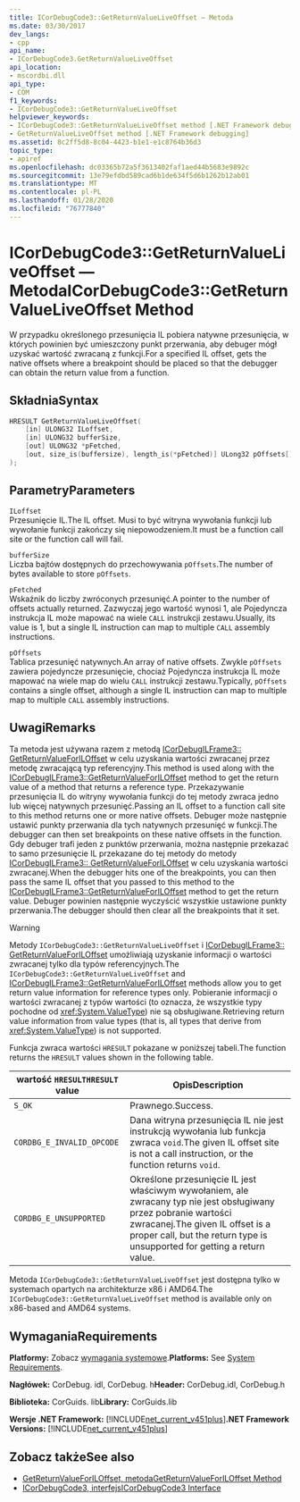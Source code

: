 ```yaml
---
title: ICorDebugCode3::GetReturnValueLiveOffset — Metoda
ms.date: 03/30/2017
dev_langs:
- cpp
api_name:
- ICorDebugCode3.GetReturnValueLiveOffset
api_location:
- mscordbi.dll
api_type:
- COM
f1_keywords:
- ICorDebugCode3::GetReturnValueLiveOffset
helpviewer_keywords:
- ICorDebugCode3::GetReturnValueLiveOffset method [.NET Framework debugging]
- GetReturnValueLiveOffset method [.NET Framework debugging]
ms.assetid: 8c2ff5d8-8c04-4423-b1e1-e1c8764b36d3
topic_type:
- apiref
ms.openlocfilehash: dc03365b72a5f3613402faf1aed44b5683e9892c
ms.sourcegitcommit: 13e79efdbd589cad6b1de634f5d6b1262b12ab01
ms.translationtype: MT
ms.contentlocale: pl-PL
ms.lasthandoff: 01/28/2020
ms.locfileid: "76777840"
---
```

# <a name="icordebugcode3getreturnvalueliveoffset-method"></a><span data-ttu-id="c12a3-102">ICorDebugCode3::GetReturnValueLiveOffset — Metoda</span><span class="sxs-lookup"><span data-stu-id="c12a3-102">ICorDebugCode3::GetReturnValueLiveOffset Method</span></span>
<span data-ttu-id="c12a3-103">W przypadku określonego przesunięcia IL pobiera natywne przesunięcia, w których powinien być umieszczony punkt przerwania, aby debuger mógł uzyskać wartość zwracaną z funkcji.</span><span class="sxs-lookup"><span data-stu-id="c12a3-103">For a specified IL offset, gets the native offsets where a breakpoint should be placed so that the debugger can obtain the return value from a function.</span></span>  
  
## <a name="syntax"></a><span data-ttu-id="c12a3-104">Składnia</span><span class="sxs-lookup"><span data-stu-id="c12a3-104">Syntax</span></span>  
  
```cpp
HRESULT GetReturnValueLiveOffset(  
    [in] ULONG32 ILoffset,  
    [in] ULONG32 bufferSize,   
    [out] ULONG32 *pFetched,   
    [out, size_is(buffersize), length_is(*pFetched)] ULong32 pOffsets[]  
);  
```  
  
## <a name="parameters"></a><span data-ttu-id="c12a3-105">Parametry</span><span class="sxs-lookup"><span data-stu-id="c12a3-105">Parameters</span></span>  
 `ILoffset`  
 <span data-ttu-id="c12a3-106">Przesunięcie IL.</span><span class="sxs-lookup"><span data-stu-id="c12a3-106">The IL offset.</span></span> <span data-ttu-id="c12a3-107">Musi to być witryna wywołania funkcji lub wywołanie funkcji zakończy się niepowodzeniem.</span><span class="sxs-lookup"><span data-stu-id="c12a3-107">It must be a function call site or the function call will fail.</span></span>  
  
 `bufferSize`  
 <span data-ttu-id="c12a3-108">Liczba bajtów dostępnych do przechowywania `pOffsets`.</span><span class="sxs-lookup"><span data-stu-id="c12a3-108">The number of bytes available to store `pOffsets`.</span></span>  
  
 `pFetched`  
 <span data-ttu-id="c12a3-109">Wskaźnik do liczby zwróconych przesunięć.</span><span class="sxs-lookup"><span data-stu-id="c12a3-109">A pointer to the number of offsets actually returned.</span></span> <span data-ttu-id="c12a3-110">Zazwyczaj jego wartość wynosi 1, ale Pojedyncza instrukcja IL może mapować na wiele `CALL` instrukcji zestawu.</span><span class="sxs-lookup"><span data-stu-id="c12a3-110">Usually, its value is 1, but a single IL instruction can map to multiple `CALL` assembly instructions.</span></span>  
  
 `pOffsets`  
 <span data-ttu-id="c12a3-111">Tablica przesunięć natywnych.</span><span class="sxs-lookup"><span data-stu-id="c12a3-111">An array of native offsets.</span></span> <span data-ttu-id="c12a3-112">Zwykle `pOffsets` zawiera pojedyncze przesunięcie, chociaż Pojedyncza instrukcja IL może mapować na wiele map do wielu `CALL` instrukcji zestawu.</span><span class="sxs-lookup"><span data-stu-id="c12a3-112">Typically, `pOffsets` contains a single offset, although a single IL instruction can map to multiple map to multiple `CALL` assembly instructions.</span></span>  
  
## <a name="remarks"></a><span data-ttu-id="c12a3-113">Uwagi</span><span class="sxs-lookup"><span data-stu-id="c12a3-113">Remarks</span></span>  
 <span data-ttu-id="c12a3-114">Ta metoda jest używana razem z metodą [ICorDebugILFrame3:: GetReturnValueForILOffset](icordebugilframe3-getreturnvalueforiloffset-method.md) w celu uzyskania wartości zwracanej przez metodę zwracającą typ referencyjny.</span><span class="sxs-lookup"><span data-stu-id="c12a3-114">This method is used along with the [ICorDebugILFrame3::GetReturnValueForILOffset](icordebugilframe3-getreturnvalueforiloffset-method.md) method to get the return value of a method that returns a reference type.</span></span> <span data-ttu-id="c12a3-115">Przekazywanie przesunięcia IL do witryny wywołania funkcji do tej metody zwraca jedno lub więcej natywnych przesunięć.</span><span class="sxs-lookup"><span data-stu-id="c12a3-115">Passing an IL offset to a function call site to this method returns one or more native offsets.</span></span> <span data-ttu-id="c12a3-116">Debuger może następnie ustawić punkty przerwania dla tych natywnych przesunięć w funkcji.</span><span class="sxs-lookup"><span data-stu-id="c12a3-116">The debugger can then set breakpoints on these native offsets in the function.</span></span> <span data-ttu-id="c12a3-117">Gdy debuger trafi jeden z punktów przerwania, można następnie przekazać to samo przesunięcie IL przekazane do tej metody do metody [ICorDebugILFrame3:: GetReturnValueForILOffset](icordebugilframe3-getreturnvalueforiloffset-method.md) w celu uzyskania wartości zwracanej.</span><span class="sxs-lookup"><span data-stu-id="c12a3-117">When the debugger hits one of the breakpoints, you can then pass the same IL offset that you passed to this method to the [ICorDebugILFrame3::GetReturnValueForILOffset](icordebugilframe3-getreturnvalueforiloffset-method.md) method to get the return value.</span></span> <span data-ttu-id="c12a3-118">Debuger powinien następnie wyczyścić wszystkie ustawione punkty przerwania.</span><span class="sxs-lookup"><span data-stu-id="c12a3-118">The debugger should then clear all the breakpoints that it set.</span></span>  
  
> [!WARNING]
> <span data-ttu-id="c12a3-119">Metody `ICorDebugCode3::GetReturnValueLiveOffset` i [ICorDebugILFrame3:: GetReturnValueForILOffset](icordebugilframe3-getreturnvalueforiloffset-method.md) umożliwiają uzyskanie informacji o wartości zwracanej tylko dla typów referencyjnych.</span><span class="sxs-lookup"><span data-stu-id="c12a3-119">The `ICorDebugCode3::GetReturnValueLiveOffset` and [ICorDebugILFrame3::GetReturnValueForILOffset](icordebugilframe3-getreturnvalueforiloffset-method.md) methods allow you to get return value information for reference types only.</span></span> <span data-ttu-id="c12a3-120">Pobieranie informacji o wartości zwracanej z typów wartości (to oznacza, że wszystkie typy pochodne od <xref:System.ValueType>) nie są obsługiwane.</span><span class="sxs-lookup"><span data-stu-id="c12a3-120">Retrieving return value information from value types (that is, all types that derive from <xref:System.ValueType>) is not supported.</span></span>  
  
 <span data-ttu-id="c12a3-121">Funkcja zwraca wartości `HRESULT` pokazane w poniższej tabeli.</span><span class="sxs-lookup"><span data-stu-id="c12a3-121">The function returns the `HRESULT` values shown in the following table.</span></span>  
  
|<span data-ttu-id="c12a3-122">wartość `HRESULT`</span><span class="sxs-lookup"><span data-stu-id="c12a3-122">`HRESULT` value</span></span>|<span data-ttu-id="c12a3-123">Opis</span><span class="sxs-lookup"><span data-stu-id="c12a3-123">Description</span></span>|  
|---------------------|-----------------|  
|`S_OK`|<span data-ttu-id="c12a3-124">Prawnego.</span><span class="sxs-lookup"><span data-stu-id="c12a3-124">Success.</span></span>|  
|`CORDBG_E_INVALID_OPCODE`|<span data-ttu-id="c12a3-125">Dana witryna przesunięcia IL nie jest instrukcją wywołania lub funkcja zwraca `void`.</span><span class="sxs-lookup"><span data-stu-id="c12a3-125">The given IL offset site is not a call instruction, or the function returns `void`.</span></span>|  
|`CORDBG_E_UNSUPPORTED`|<span data-ttu-id="c12a3-126">Określone przesunięcie IL jest właściwym wywołaniem, ale zwracany typ nie jest obsługiwany przez pobranie wartości zwracanej.</span><span class="sxs-lookup"><span data-stu-id="c12a3-126">The given IL offset is a proper call, but the return type is unsupported for getting a return value.</span></span>|  
  
 <span data-ttu-id="c12a3-127">Metoda `ICorDebugCode3::GetReturnValueLiveOffset` jest dostępna tylko w systemach opartych na architekturze x86 i AMD64.</span><span class="sxs-lookup"><span data-stu-id="c12a3-127">The `ICorDebugCode3::GetReturnValueLiveOffset` method is available only on x86-based and AMD64 systems.</span></span>  
  
## <a name="requirements"></a><span data-ttu-id="c12a3-128">Wymagania</span><span class="sxs-lookup"><span data-stu-id="c12a3-128">Requirements</span></span>  
 <span data-ttu-id="c12a3-129">**Platformy:** Zobacz [wymagania systemowe](../../../../docs/framework/get-started/system-requirements.md).</span><span class="sxs-lookup"><span data-stu-id="c12a3-129">**Platforms:** See [System Requirements](../../../../docs/framework/get-started/system-requirements.md).</span></span>  
  
 <span data-ttu-id="c12a3-130">**Nagłówek:** CorDebug. idl, CorDebug. h</span><span class="sxs-lookup"><span data-stu-id="c12a3-130">**Header:** CorDebug.idl, CorDebug.h</span></span>  
  
 <span data-ttu-id="c12a3-131">**Biblioteka:** CorGuids. lib</span><span class="sxs-lookup"><span data-stu-id="c12a3-131">**Library:** CorGuids.lib</span></span>  
  
 <span data-ttu-id="c12a3-132">**Wersje .NET Framework:** [!INCLUDE[net_current_v451plus](../../../../includes/net-current-v451plus-md.md)]</span><span class="sxs-lookup"><span data-stu-id="c12a3-132">**.NET Framework Versions:** [!INCLUDE[net_current_v451plus](../../../../includes/net-current-v451plus-md.md)]</span></span>  
  
## <a name="see-also"></a><span data-ttu-id="c12a3-133">Zobacz także</span><span class="sxs-lookup"><span data-stu-id="c12a3-133">See also</span></span>

- [<span data-ttu-id="c12a3-134">GetReturnValueForILOffset, metoda</span><span class="sxs-lookup"><span data-stu-id="c12a3-134">GetReturnValueForILOffset Method</span></span>](icordebugilframe3-getreturnvalueforiloffset-method.md)
- [<span data-ttu-id="c12a3-135">ICorDebugCode3, interfejs</span><span class="sxs-lookup"><span data-stu-id="c12a3-135">ICorDebugCode3 Interface</span></span>](icordebugcode3-interface.md)
